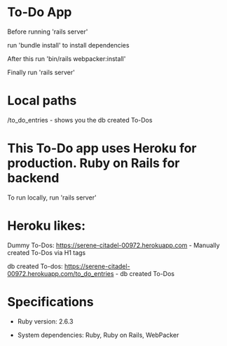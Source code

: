 # To-Do App 

Before running 'rails server' 

run 'bundle install' to install dependencies 

After this run 'bin/rails webpacker:install'

Finally run 'rails server' 

# Local paths

/to_do_entries - shows you the db created To-Dos

# This To-Do app uses Heroku for production. Ruby on Rails for backend

To run locally, run 'rails server'

# Heroku likes: 

Dummy To-Dos: https://serene-citadel-00972.herokuapp.com - Manually created To-Dos via H1 tags

db created To-dos: https://serene-citadel-00972.herokuapp.com/to_do_entries - db created To-Dos 

# Specifications

* Ruby version: 2.6.3

* System dependencies: Ruby, Ruby on Rails, WebPacker
